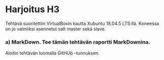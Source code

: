 # Harjoitus H3

Tehtävä suoritettiin VirtualBoxin kautta Xubuntu 18.04.5 LTS:llä. Koneessa on jo valmiiksi asennetut salt master sekä slave.

### a) MarkDown. Tee tämän tehtävän raportti MarkDownina.

Aloitin tehtävän luomalla GitHUb -tunnuksen.
